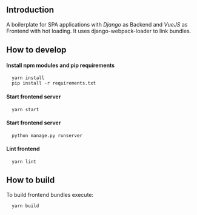 Introduction
------------
A boilerplate for SPA applications with *Django* as Backend and *VueJS* as Frontend with hot loading.
It uses django-webpack-loader to link bundles.


How to develop
------------    
#### Install npm modules and pip requirements
```
  yarn install
  pip install -r requirements.txt
```

#### Start frontend server
```
  yarn start
```

#### Start frontend server
```
  python manage.py runserver
```

#### Lint frontend
```
  yarn lint
```

How to build
------------    
To build frontend bundles execute:
```
  yarn build
```
